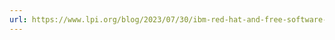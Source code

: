 ```yaml
---
url: https://www.lpi.org/blog/2023/07/30/ibm-red-hat-and-free-software-an-old-maddogs-view/
---
```

